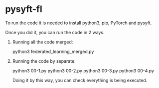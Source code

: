# pysyft-fl
To run the code it is needed to install python3, pip, PyTorch and pysyft.

Once you did it, you can run the code in 2 ways.

1. Running all the code merged:
   
    python3 federated_learning_merged.py

3. Running the code by separate:
   
    python3 00-1.py
    python3 00-2.py
    python3 00-3.py
    python3 00-4.py

    Doing it by this way, you can check everything is being executed.
